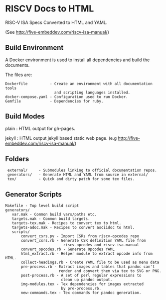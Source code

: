 # RISCV Docs to HTML

RISC-V ISA Specs Converted to HTML and YAML.

(See http://five-embeddev.com/riscv-isa-manual/)

Build Environment
-----------------

A Docker environment is used to install all dependencies and build the
documents.

The files are:

    Dockerfile          - Create an environment with all documentation tools
                          and scripting languages installed.  
    docker-compose.yaml - Configuration used to run Docker.
    Gemfile             - Dependencies for ruby.


Build Modes
-----------

plain 
: HTML output for gh-pages.

jekyll 
: HTML output jekyll based static web page. (e.g <http://five-embeddev.com/riscv-isa-manual/>)

Folders
-------

     external/     - Submodules linking to official documentation repos.
     generators/   - Generate HTML and YAML from source in external/
     tex/          - Quick and dirty patch for some tex files.

Generator Scripts
----------------

    Makefile - Top level build script
    generators/
       var.mak - Common build vars/paths etc.
       targets.mak - Common build targets.
       targets-tex.mak - Recipes to convert tex to html.
       targets-adoc.mak - Recipes to convert asciidoc to html.
       scripts/
           convert_csrs.py - Import CSRs from riscv-opcodes repo
           convert_csrs.rb - Generate CSR definition YAML file from 
                              riscv-opcodes and riscv-isa-manual
           convert_opcodes.rb - Generate Opcodes YAML 
           html_extract.rb - Helper module to extract opcode info from HTML.
           collect-headings.rb - Create YAML file to be used as menu data
           pre-process.rb - Extract images and tables that pandoc can't 
                            render and convert them via tex to SVG or PNG.
           post-process.rb - A set of perl regular expressions to 
                             clean up pandoc output.
           img-modules.tex - Tex dependencies for images extracted 
                             by pre-process.rb.
           new-commands.tex - Tex commands for pandoc generation.
